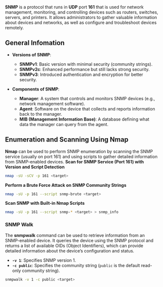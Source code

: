 **SNMP** is a protocol that runs in **UDP** port **161** that is used for network management, monitoring, and controlling devices such as routers, switches, servers, and printers. It allows administrators to gather valuable information about devices and networks, as well as configure and troubleshoot devices remotely.

## General Infomation
- **Versions of SNMP**:
    
    - **SNMPv1**: Basic version with minimal security (community strings).
    - **SNMPv2c**: Enhanced performance but still lacks strong security.
    - **SNMPv3**: Introduced authentication and encryption for better security.
- **Components of SNMP**:
    
    - **Manager**: A system that controls and monitors SNMP devices (e.g., network management software).
    - **Agent**: Software on the device that collects and reports information back to the manager.
    - **MIB (Management Information Base)**: A database defining what data the manager can query from the agent.

## Enumeration and Scanning Using Nmap

**Nmap** can be used to perform SNMP enumeration by scanning the SNMP service (usually on port 161) and using scripts to gather detailed information from SNMP-enabled devices.
**Scan for SNMP Service (Port 161) with Version and Script Detection**
```bash
nmap -sU -sCV -p 161 <target>
```

**Perform a Brute Force Attack on SNMP Community Strings**
```bash
nmap -sU -p 161 --script snmp-brute <target>
```

**Scan SNMP with Built-in Nmap Scripts**
```bash
nmap -sU -p 161 --script snmp-* <target> > snmp_info
```

### SNMP Walk 

The **snmpwalk** command can be used to retrieve information from an SNMP-enabled device. It queries the device using the SNMP protocol and returns a list of available OIDs (Object Identifiers), which can provide detailed information about the device’s configuration and status.

- **`-v 1`**: Specifies SNMP version 1.
- **`-c public`**: Specifies the community string (`public` is the default read-only community string).

```bash
snmpwalk -v 1 -c public <target>
```